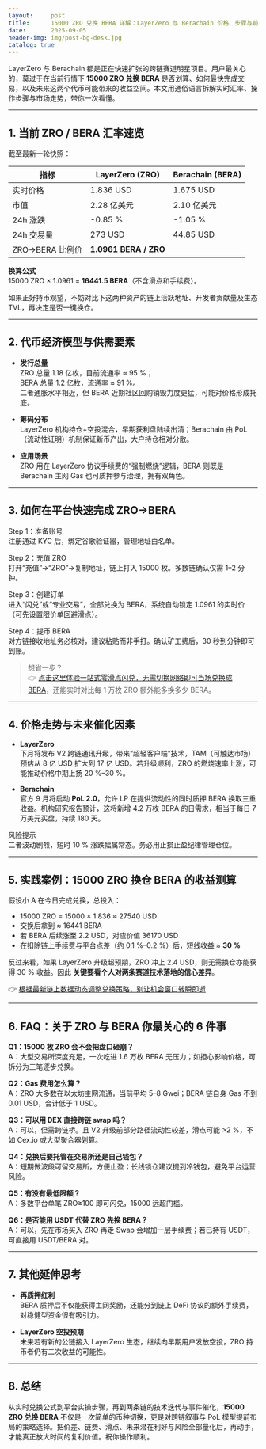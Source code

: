 ```yaml
---
layout:     post
title:      15000 ZRO 兑换 BERA 详解：LayerZero 与 Berachain 价格、步骤与前景
date:       2025-09-05
header-img: img/post-bg-desk.jpg
catalog: true
---
```


LayerZero 与 Berachain 都是正在快速扩张的跨链赛道明星项目。用户最关心的，莫过于在当前行情下 **15000 ZRO 兑换 BERA** 是否划算、如何最快完成交易，以及未来这两个代币可能带来的收益空间。本文用通俗语言拆解实时汇率、操作步骤与市场走势，带你一次看懂。

---

## 1. 当前 ZRO / BERA 汇率速览

截至最新一轮快照：

| 指标 | LayerZero (ZRO) | Berachain (BERA) |
|---|---|---|
| 实时价格 | 1.836 USD | 1.675 USD |
| 市值 | 2.28 亿美元 | 2.10 亿美元 |
| 24h 涨跌 | -0.85 % | -1.05 % |
| 24h 交易量 | 273 USD | 44.85 USD |
| ZRO→BERA 比例价 | **1.0961 BERA / ZRO** |

**换算公式**  
15000 ZRO × 1.0961 = **16441.5 BERA**（不含滑点和手续费）。

如果正好持币观望，不妨对比下这两种资产的链上活跃地址、开发者贡献量及生态 TVL，再决定是否一键换仓。

---

## 2. 代币经济模型与供需要素

- **发行总量**  
  ZRO 总量 1.18 亿枚，目前流通率 ≈ 95 %；  
  BERA 总量 1.2 亿枚，流通率 ≈ 91 %。  
  二者通胀水平相近，但 BERA 近期社区回购销毁力度更猛，可能对价格形成托底。

- **筹码分布**  
  LayerZero 机构持仓+空投混合，早期获利盘陆续出清；Berachain 由 PoL（流动性证明）机制保证新币产出，大户持仓相对分散。

- **应用场景**  
  ZRO 用在 LayerZero 协议手续费的“强制燃烧”逻辑，BERA 则既是 Berachain 主网 Gas 也可质押参与治理，拥有双角色。

---

## 3. 如何在平台快速完成 ZRO→BERA

Step 1：准备账号  
注册通过 KYC 后，绑定谷歌验证器，管理地址白名单。

Step 2：充值 ZRO  
打开“充值”→“ZRO”→复制地址，链上打入 15000 枚。多数链确认仅需 1–2 分钟。

Step 3：创建订单  
进入“闪兑”或“专业交易”，全部兑换为 BERA，系统自动锁定 1.0961 的实时价（可先设置限价单回避滑点）。

Step 4：提币 BERA  
对方链接收地址务必核对，建议粘贴而非手打。确认矿工费后，30 秒到分钟即可到账。

> 想省一步？  
> 👉 [点击这里体验一站式零滑点闪兑，无需切换网络即可当场兑换成 BERA](https://okxdog.com/)，还能实时对比每 1 万枚 ZRO 额外能多换多少 BERA。

---

## 4. 价格走势与未来催化因素

- **LayerZero**  
  下月将发布 V2 跨链通讯升级，带来“超轻客户端”技术，TAM（可触达市场）预估从 8 亿 USD 扩大到 17 亿 USD。若升级顺利，ZRO 的燃烧速率上涨，可能推动价格中期上扬 20 %–30 %。

- **Berachain**  
  官方 9 月将启动 **PoL 2.0**，允许 LP 在提供流动性的同时质押 BERA 换取三重收益。机构研究报告预计，这将新增 4.2 万枚 BERA 的日需求，相当于每日 7 万美元买盘，持续 180 天。

风险提示  
二者波动剧烈，短时 10 % 涨跌幅属常态。务必用止损止盈纪律管理仓位。

---

## 5. 实践案例：15000 ZRO 换仓 BERA 的收益测算

假设小 A 在今日完成兑换，总投入：  

- 15000 ZRO = 15000 × 1.836 ≈ 27540 USD  
- 交换后拿到 ≈ 16441 BERA  
- 若 BERA 后续涨至 2.2 USD，对应价值 36170 USD  
- 在扣除链上手续费与平台点差（约 0.1 %–0.2 %）后，短线收益 ≈ **30 %**  

反过来看，如果 LayerZero 升级超预期，ZRO 冲上 2.4 USD，则无需换仓亦能获得 30 % 收益。因此 **关键要看个人对两条赛道技术落地的信心差异**。

👉 [根据最新链上数据动态调整兑换策略，别让机会窗口转瞬即逝](https://okxdog.com/)

---

## 6. FAQ：关于 ZRO 与 BERA 你最关心的 6 件事

**Q1：15000 枚 ZRO 会不会把盘口砸崩？**  
A：大型交易所深度充足，一次吃进 1.6 万枚 BERA 无压力；如担心影响价格，可拆分为三笔逐步兑换。

**Q2：Gas 费用怎么算？**  
A：ZRO 大多数在以太坊主网流通，当前平均 5–8 Gwei；BERA 链自身 Gas 不到 0.01 USD，合计低于 1 USD。

**Q3：可以用 DEX 直接跨链 swap 吗？**  
A：可以，但需跨链桥。且 V2 升级前部分路径流动性较差，滑点可能 >2 %，不如 Cex.io 或大型聚合器划算。

**Q4：兑换后要托管在交易所还是自己钱包？**  
A：短期做波段可留交易所，方便止盈；长线锁仓建议提到冷钱包，避免平台运营风险。

**Q5：有没有最低限额？**  
A：多数平台单笔 ZRO≥100 即可闪兑，15000 远超门槛。

**Q6：是否能用 USDT 代替 ZRO 先换 BERA？**  
A：可以，先在市场买入 ZRO 再走 Swap 会增加一层手续费；若已持有 USDT，可直接用 USDT/BERA 对。

---

## 7. 其他延伸思考

- **再质押红利**  
  BERA 质押后不仅能获得主网奖励，还能分到链上 DeFi 协议的额外手续费，对稳健型资金很有吸引力。

- **LayerZero 空投预期**  
  未来若有新的公链接入 LayerZero 生态，继续向早期用户发放空投，ZRO 持币者仍有二次收益的可能性。

---

## 8. 总结

从实时兑换公式到平台实操步骤，再到两条链的技术迭代与事件催化，**15000 ZRO 兑换 BERA** 不仅是一次简单的币种切换，更是对跨链叙事与 PoL 模型提前布局的策略选择。把价差、链费、滑点、未来潜在利好与风险全部量化后，再动手，才能真正放大时间的复利价值。祝你操作顺利。